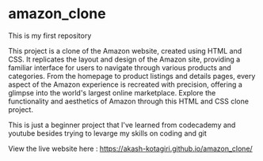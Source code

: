 # amazon_clone
This is my first repository

<p>This project is a clone of the Amazon website, created using HTML and CSS. It replicates the layout and design of the Amazon site, providing a familiar interface for users to navigate through various products and categories. From the homepage to product listings and details pages, every aspect of the Amazon experience is recreated with precision, offering a glimpse into the world's largest online marketplace. Explore the functionality and aesthetics of Amazon through this HTML and CSS clone project.</p>

<p>This is just a beginner project that I've learned from codecademy and youtube besides trying to levarge my skills on coding and git</p>

View the live website here : https://akash-kotagiri.github.io/amazon_clone/
